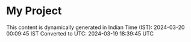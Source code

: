 # My Project

This content is dynamically generated in Indian Time (IST): 2024-03-20 00:09:45 IST
Converted to UTC: 2024-03-19 18:39:45 UTC
